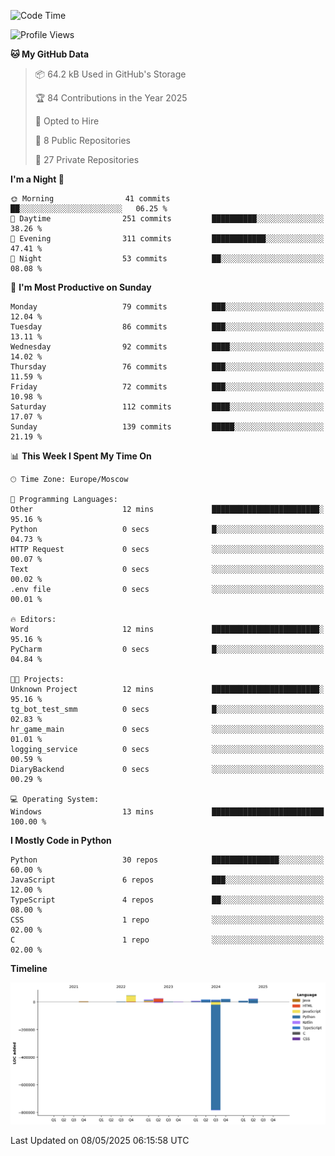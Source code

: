 <!--START_SECTION:waka-->
![Code Time](http://img.shields.io/badge/Code%20Time-664%20hrs%2038%20mins-blue)

![Profile Views](http://img.shields.io/badge/Profile%20Views-0-blue)

**🐱 My GitHub Data** 

> 📦 64.2 kB Used in GitHub's Storage 
 > 
> 🏆 84 Contributions in the Year 2025
 > 
> 💼 Opted to Hire
 > 
> 📜 8 Public Repositories 
 > 
> 🔑 27 Private Repositories 
 > 
**I'm a Night 🦉** 

```text
🌞 Morning                41 commits          ██░░░░░░░░░░░░░░░░░░░░░░░   06.25 % 
🌆 Daytime                251 commits         ██████████░░░░░░░░░░░░░░░   38.26 % 
🌃 Evening                311 commits         ████████████░░░░░░░░░░░░░   47.41 % 
🌙 Night                  53 commits          ██░░░░░░░░░░░░░░░░░░░░░░░   08.08 % 
```
📅 **I'm Most Productive on Sunday** 

```text
Monday                   79 commits          ███░░░░░░░░░░░░░░░░░░░░░░   12.04 % 
Tuesday                  86 commits          ███░░░░░░░░░░░░░░░░░░░░░░   13.11 % 
Wednesday                92 commits          ████░░░░░░░░░░░░░░░░░░░░░   14.02 % 
Thursday                 76 commits          ███░░░░░░░░░░░░░░░░░░░░░░   11.59 % 
Friday                   72 commits          ███░░░░░░░░░░░░░░░░░░░░░░   10.98 % 
Saturday                 112 commits         ████░░░░░░░░░░░░░░░░░░░░░   17.07 % 
Sunday                   139 commits         █████░░░░░░░░░░░░░░░░░░░░   21.19 % 
```


📊 **This Week I Spent My Time On** 

```text
🕑︎ Time Zone: Europe/Moscow

💬 Programming Languages: 
Other                    12 mins             ████████████████████████░   95.16 % 
Python                   0 secs              █░░░░░░░░░░░░░░░░░░░░░░░░   04.73 % 
HTTP Request             0 secs              ░░░░░░░░░░░░░░░░░░░░░░░░░   00.07 % 
Text                     0 secs              ░░░░░░░░░░░░░░░░░░░░░░░░░   00.02 % 
.env file                0 secs              ░░░░░░░░░░░░░░░░░░░░░░░░░   00.01 % 

🔥 Editors: 
Word                     12 mins             ████████████████████████░   95.16 % 
PyCharm                  0 secs              █░░░░░░░░░░░░░░░░░░░░░░░░   04.84 % 

🐱‍💻 Projects: 
Unknown Project          12 mins             ████████████████████████░   95.16 % 
tg_bot_test_smm          0 secs              █░░░░░░░░░░░░░░░░░░░░░░░░   02.83 % 
hr_game_main             0 secs              ░░░░░░░░░░░░░░░░░░░░░░░░░   01.01 % 
logging_service          0 secs              ░░░░░░░░░░░░░░░░░░░░░░░░░   00.59 % 
DiaryBackend             0 secs              ░░░░░░░░░░░░░░░░░░░░░░░░░   00.29 % 

💻 Operating System: 
Windows                  13 mins             █████████████████████████   100.00 % 
```

**I Mostly Code in Python** 

```text
Python                   30 repos            ███████████████░░░░░░░░░░   60.00 % 
JavaScript               6 repos             ███░░░░░░░░░░░░░░░░░░░░░░   12.00 % 
TypeScript               4 repos             ██░░░░░░░░░░░░░░░░░░░░░░░   08.00 % 
CSS                      1 repo              ░░░░░░░░░░░░░░░░░░░░░░░░░   02.00 % 
C                        1 repo              ░░░░░░░░░░░░░░░░░░░░░░░░░   02.00 % 
```



**Timeline**

![Lines of Code chart](https://raw.githubusercontent.com/adlemx/adlemx/main/assets/bar_graph.png)


 Last Updated on 08/05/2025 06:15:58 UTC
<!--END_SECTION:waka-->
